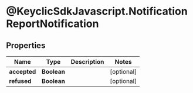 # @KeyclicSdkJavascript.NotificationReportNotification

## Properties
Name | Type | Description | Notes
------------ | ------------- | ------------- | -------------
**accepted** | **Boolean** |  | [optional] 
**refused** | **Boolean** |  | [optional] 


